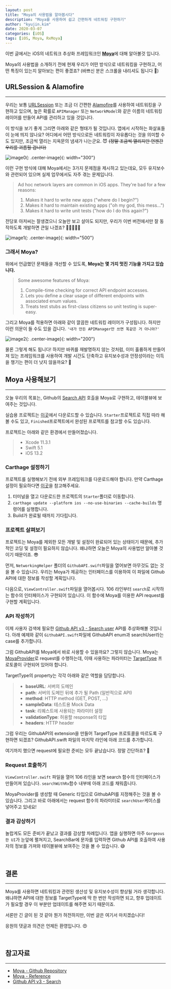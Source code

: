 ```yaml
---
layout: post
title: "Moya의 사용법을 알아봅시다"
description: "Moya를 사용하여 쉽고 간편하게 네트워킹 구현하기"
author: "kyujin.kim"
date: 2020-03-07
categories: [iOS]
tags: [iOS, Moya, RxMoya]
---
```


이번 글에서는 iOS의 네트워크 추상화 프레임워크인 [**Moya**](https://github.com/Moya/Moya)에 대해 알아볼것 입니다.

Moya의 사용법을 소개하기 전에 현재 우리가 어떤 방식으로 네트워킹을 구현하고, 어떤 특징이 있는지 알아보는 편이 좋겠죠? (바쁘신 분은 스크롤을 내리셔도 됩니다 🥺)

## URLSession & Alamofire

---

우리는 보통 [URLSession](https://developer.apple.com/documentation/foundation/urlsession) 또는 조금 더 간편한 [Alamofire](https://github.com/Alamofire/Alamofire)를 사용하여 네트워킹을 구현하고 있으며, 높은 확률로 `APIManager` 또는 `NetworkModel`와 같은 이름의 네트워킹 레이어를 만들어 API를 관리하고 있을 것입니다.

<script src="https://gist.github.com/Mildwhale/05e9992e99e1d031c9c18e4660dda612.js"></script>

이 방식을 보기 좋게 그리면 아래와 같은 형태가 될 것입니다. 앱에서 시작하는 화살표들이 눈에 띄지 않나요? 어디에서 어떤 방식으로든 네트워킹이 자유롭다는 것을 의미할 수도 있지만, 조금씩 열리는 지옥문의 냄새가 나는군요. 😈 ~~(정말 조금씩 열리지만 언젠간 우리를 괴롭힐 겁니다)~~

![image0](/assets/images/getting-started-with-moya/myapplayer.png){: .center-image}{: width="300"}

이런 구현 방식에 대해 Moya에서는 3가지 문제점을 제시하고 있는데요, 모두 유지보수와 관련되어 있으며 실제 업무에서도 자주 겪는 문제입니다.
>Ad hoc network layers are common in iOS apps. They're bad for a few reasons:  
> 1. Makes it hard to write new apps ("where do I begin?")
> 2. Makes it hard to maintain existing apps ("oh my god, this mess...")
> 3. Makes it hard to write unit tests ("how do I do this again?")

전당포 아저씨는 잘생겼으니 오늘만 보고 살아도 되지만, 우리가 이번 버전에서만 잘 동작하도록 개발하면 큰일 나겠죠? 🦑🦑🦑🦑🦑

![image1](/assets/images/getting-started-with-moya/oneday.png){: .center-image}{: width="500"}

### 그래서 Moya?
위에서 언급했던 문제들을 개선할 수 있도록, **Moya는 몇 가지 멋진 기능을 가지고 있습니다.**

> Some awesome features of Moya:
> 1. Compile-time checking for correct API endpoint accesses.
> 2. Lets you define a clear usage of different endpoints with associated enum values.
> 3. Treats test stubs as first-class citizens so unit testing is super-easy.

그리고 Moya를 적용하면 아래와 같이 깔끔한 네트워킹 레이어가 구성됩니다. 하지만 이런 의문이 들 수도 있을 겁니다. `'내가 만든 APIManager만 쓰면 똑같은 거 아니야?'`

![image2](/assets/images/getting-started-with-moya/moyalayer.png){: .center-image}{: width="200"}
 
물론 그렇게 해도 됩니다! 하지만 바퀴를 재발명하지 않는 것처럼, 이미 훌륭하게 만들어져 있는 프레임워크를 사용하여 개발 시간도 단축하고 유지보수성과 안정성이라는 이득을 챙기는 편이 더 낫지 않을까요? 🧐

## Moya 사용해보기

---

오늘 우리의 목표는, Github의 [Search API](https://developer.github.com/v3/search/#search-users) 호출을 Moya로 구현하고, 테이블뷰에 보여주는 것입니다.

실습용 프로젝트는 [이곳](https://github.com/Mildwhale/Getting-Started-With-Moya)에서 다운로드할 수 있습니다. `Starter`프로젝트로 직접 따라 해 볼 수도 있고, `Finished`프로젝트에서 완성된 프로젝트를 참고할 수도 있습니다.

프로젝트는 아래와 같은 환경에서 만들어졌습니다.

> * Xcode 11.3.1
> * Swift 5.1
> * iOS 13.2

### Carthage 설정하기
프로젝트를 실행해보기 전에 외부 프레임워크를 다운로드해야 합니다. 만약 Carthage 설정이 필요하다면 [이곳](https://github.com/Carthage/Carthage#installing-carthage)을 참고해주세요.

1. 터미널을 열고 다운로드한 프로젝트의 `Starter`폴더로 이동합니다.
2. `carthage update --platform ios --no-use-binaries --cache-builds` 명령어를 실행합니다.
3. Build가 완료될 때까지 기다립니다.

### 프로젝트 살펴보기
프로젝트는 Moya를 제외한 모든 개발 및 설정이 완료되어 있는 상태이기 때문에, 추가적인 코딩 및 설정이 필요하지 않습니다. 왜냐하면 오늘은 Moya의 사용법만 알아볼 것이기 때문이죠. 😎

먼저, `NetworkingHelper` 폴더의 `GithubAPI.swift`파일을 열어보면 아무것도 없는 것을 볼 수 있습니다. 우리는 Moya가 제공하는 인터페이스를 이용하여 이 파일에 Github API에 대한 정보를 작성할 계획입니다.

다음으로, `ViewController.swift`파일을 열어봅시다. 106 라인부터 `search`로 시작하는 함수의 인터페이스가 구현되어 있습니다. 이 함수에 Moya를 이용한 API request를 구현할 계획입니다.

### API 작성하기
이제 사용자 검색에 필요한 [Github API v3 - Search user](https://developer.github.com/v3/search/#search-users) API를 추상화해볼 것입니다. 아래 예제와 같이 `GithubAPI.swift`파일에 GithubAPI enum과 searchUser라는 case를 추가합니다.

<script src="https://gist.github.com/Mildwhale/d4861d4daab119965afa8f1c81605b7a.js"></script>

그럼 GithubAPI를 Moya에서 바로 사용할 수 있을까요? 그렇지 않습니다. Moya는 [MoyaProvider](https://moya.github.io/Classes/MoyaProvider.html)로 request를 수행하는데, 이때 사용하는 파라미터는 [TargetType](https://moya.github.io/Protocols/TargetType.html) 프로토콜이 구현되어 있어야 합니다.

TargetType의 property는 각각 아래와 같은 역할을 담당합니다.
> * **baseURL**: 서버의 도메인
> * **path**: 서버의 도메인 뒤에 추가 될 Path (일반적으로 API)
> * **method**: HTTP method (GET, POST, ...)
> * **sampleData**: 테스트용 Mock Data
> * **task**: 리퀘스트에 사용되는 파라미터 설정
> * **validationType**: 허용할 response의 타입
> * **headers**: HTTP header

그럼 우리는 GithubAPI의 extension을 만들어 TargetType 프로토콜을 따르도록 구현하면 되겠죠? GithubAPI.swift 파일의 마지막 라인에 아래 코드를 추가합니다.

<script src="https://gist.github.com/Mildwhale/20858301629b0e2096caeef3a386655d.js"></script>

여기까지 했으면 request에 필요한 준비는 모두 끝났습니다. 정말 간단하죠? 👏

### Request 호출하기
`ViewController.swift` 파일을 열어 106 라인을 보면 search 함수의 인터페이스가 만들어져 있습니다. `searchWithRx`함수 내부에 아래 코드를 채워줍니다.

<script src="https://gist.github.com/Mildwhale/2ca483d60f3ffa44962aec7782725dcd.js"></script>

MoyaProvider를 생성할 때 Generic 타입으로 GithubAPI를 지정해주는 것을 볼 수 있습니다. 그리고 바로 아래에서는 request 함수의 파라미터로 `searchUser`케이스를 넣어주고 있네요!

### 결과 감상하기
놀랍게도 모든 준비가 끝났고 결과를 감상할 차례입니다. 앱을 실행하면 아주 `Gorgeous 한 UI`가 눈앞에 펼쳐지고, SearchBar에 문자를 입력하면 Github API를 호출하여 사용자의 정보를 가져와 테이블뷰에 보여주는 것을 볼 수 있습니다. 😅

<br>

## 결론

---

Moya를 사용하면 네트워킹과 관련된 생산성 및 유지보수성이 향상될 거라 생각합니다. 왜냐하면 API에 대한 정보를 TargetType에 딱 한 번만 작성하면 되고, 향후 업데이트가 필요할 경우 이 부분만 업데이트를 해주면 되기 때문이죠.

서론만 긴 글이 된 것 같아 뭔가 허전하지만, 이번 글은 여기서 마치겠습니다!  

응원의 댓글과 의견은 언제든 환영입니다. 😍

<br>

## 참고자료

---

* [Moya - Github Repository](https://github.com/Moya/Moya)
* [Moya - Reference](https://moya.github.io/index.html)
* [Github API v3 - Search](https://developer.github.com/v3/search)
